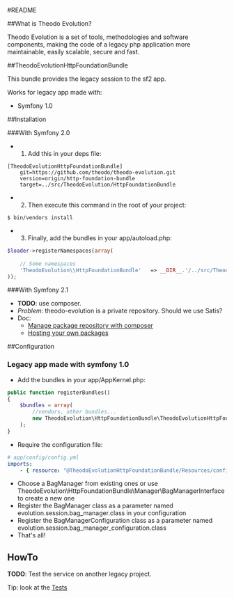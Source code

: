 #README


##What is Theodo Evolution?


Theodo Evolution is a set of tools, methodologies and software components, making the code of a legacy php application more maintainable, easily scalable, secure and fast.

##TheodoEvolutionHttpFoundationBundle

This bundle provides the legacy session to the sf2 app.

Works for legacy app made with:

* Symfony 1.0

##Installation

###With Symfony 2.0

* 1. Add this in your deps file:

```
[TheodoEvolutionHttpFoundationBundle]
    git=https://github.com/theodo/theodo-evolution.git
    version=origin/http-foundation-bundle
    target=../src/TheodoEvolution/HttpFoundationBundle
```

* 2. Then execute this command in the root of your project:

```
$ bin/vendors install
```

* 3. Finally, add the bundles in your app/autoload.php:

```php
$loader->registerNamespaces(array(
    
    // Some namespaces
    'TheodoEvolution\\HttpFoundationBundle'   => __DIR__.'/../src/TheodoEvolution/HttpFoundationBundle',
));
```

###With Symfony 2.1

* **TODO**: use composer.
* *Problem*: theodo-evolution is a private repository. Should we use Satis?
* Doc:
  * [Manage package repository with composer](http://getcomposer.org/doc/05-repositories.md#package-2)
  * [Hosting your own packages](http://getcomposer.org/doc/05-repositories.md#hosting-your-own)

##Configuration

### Legacy app made with symfony 1.0

* Add the bundles in your app/AppKernel.php:

```php
public function registerBundles()
{
    $bundles = array(
        //vendors, other bundles...
        new TheodoEvolution\HttpFoundationBundle\TheodoEvolutionHttpFoundationBundle(),
    );
}
```

* Require the configuration file:
```yaml
# app/config/config.yml
imports:
    - { resource: "@TheodoEvolutionHttpFoundationBundle/Resources/config/services/session.yml" }
```
* Choose a BagManager from existing ones or use TheodoEvolution\HttpFoundationBundle\Manager\BagManagerInterface to create a new one
* Register the BagManager class as a parameter named evolution.session.bag_manager.class in your configuration
* Register the BagManagerConfiguration class as a parameter named evolution.session.bag_manager_configuration.class
* That's all!

## HowTo

**TODO**: Test the service on another legacy project.

Tip: look at the [Tests](https://github.com/theodo/theodo-evolution/tree/http-foundation-bundle/Tests)

